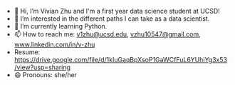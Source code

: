 - 👋 Hi, I’m Vivian Zhu and I'm a first year data science student at UCSD!
- 👀 I’m interested in the different paths I can take as a data scientist. 
- 🌱 I’m currently learning Python.
- 📫 How to reach me: v1zhu@ucsd.edu, vzhu10547@gmail.com, www.linkedin.com/in/v-zhu
- Resume: https://drive.google.com/file/d/1kIuGaqBpXsoP1GaWCfFuL6YUhiYg3x53/view?usp=sharing
- 😄 Pronouns: she/her

<!---
v1zhu/v1zhu is a ✨ special ✨ repository because its `README.md` (this file) appears on your GitHub profile.
You can click the Preview link to take a look at your changes.
--->
